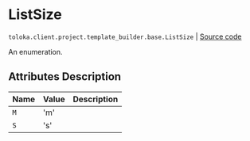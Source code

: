 # ListSize
`toloka.client.project.template_builder.base.ListSize` | [Source code](https://github.com/Toloka/toloka-kit/blob/v1.1.3/src/client/project/template_builder/base.py#L212)

An enumeration.

## Attributes Description

| Name | Value | Description |
| :------| :-----------| :----------| 
`M`|'m'|
`S`|'s'|
